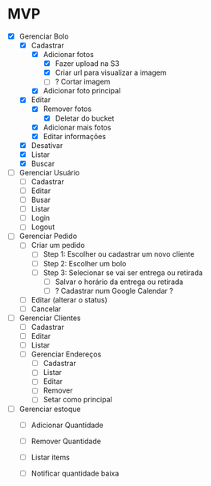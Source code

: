 # MVP

- [x] Gerenciar Bolo 
  - [x] Cadastrar 
    - [x] Adicionar fotos
      - [x] Fazer upload na S3
      - [x] Criar url para visualizar a imagem
      - [ ] ? Cortar imagem 
    - [x] Adicionar foto principal
  - [x] Editar 
    - [x] Remover fotos 
      - [x] Deletar do bucket
    - [x] Adicionar mais fotos
    - [x] Editar informações
  - [x] Desativar 
  - [x] Listar 
  - [x] Buscar  
- [ ] Gerenciar Usuário
  - [ ] Cadastrar 
  - [ ] Editar 
  - [ ] Busar
  - [ ] Listar
  - [ ] Login
  - [ ] Logout
- [ ] Gerenciar Pedido
  - [ ] Criar um pedido
    - [ ] Step 1: Escolher ou cadastrar um novo cliente
    - [ ] Step 2: Escolher um bolo 
    - [ ] Step 3: Selecionar se vai ser entrega ou retirada
      - [ ] Salvar o horário da entrega ou retirada
      - [ ] ? Cadastrar num Google Calendar ?
  - [ ] Editar (alterar o status)
  - [ ] Cancelar
- [ ] Gerenciar Clientes
  - [ ] Cadastrar
  - [ ] Editar
  - [ ] Listar
  - [ ] Gerenciar Endereços
    - [ ] Cadastrar
    - [ ] Listar
    - [ ] Editar
    - [ ] Remover
    - [ ] Setar como principal
- [ ] Gerenciar estoque
  - [ ] Adicionar Quantidade
  - [ ] Remover Quantidade 
  - [ ] Listar items
  - [ ] Notificar quantidade baixa

      
    
